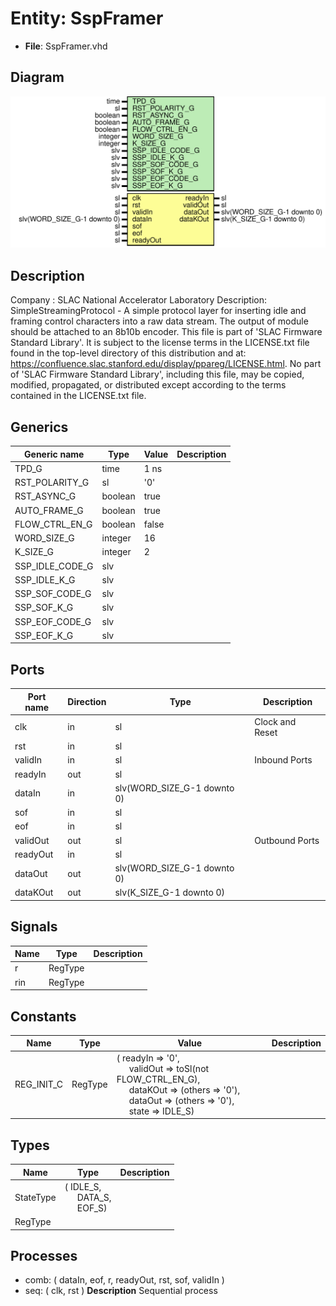 # Entity: SspFramer

- **File**: SspFramer.vhd
## Diagram

![Diagram](SspFramer.svg "Diagram")
## Description

Company    : SLAC National Accelerator Laboratory
Description: SimpleStreamingProtocol - A simple protocol layer for inserting
idle and framing control characters into a raw data stream. The output of
module should be attached to an 8b10b encoder.
This file is part of 'SLAC Firmware Standard Library'.
It is subject to the license terms in the LICENSE.txt file found in the
top-level directory of this distribution and at:
   https://confluence.slac.stanford.edu/display/ppareg/LICENSE.html.
No part of 'SLAC Firmware Standard Library', including this file,
may be copied, modified, propagated, or distributed except according to
the terms contained in the LICENSE.txt file.
## Generics

| Generic name    | Type    | Value | Description |
| --------------- | ------- | ----- | ----------- |
| TPD_G           | time    | 1 ns  |             |
| RST_POLARITY_G  | sl      | '0'   |             |
| RST_ASYNC_G     | boolean | true  |             |
| AUTO_FRAME_G    | boolean | true  |             |
| FLOW_CTRL_EN_G  | boolean | false |             |
| WORD_SIZE_G     | integer | 16    |             |
| K_SIZE_G        | integer | 2     |             |
| SSP_IDLE_CODE_G | slv     |       |             |
| SSP_IDLE_K_G    | slv     |       |             |
| SSP_SOF_CODE_G  | slv     |       |             |
| SSP_SOF_K_G     | slv     |       |             |
| SSP_EOF_CODE_G  | slv     |       |             |
| SSP_EOF_K_G     | slv     |       |             |
## Ports

| Port name | Direction | Type                        | Description     |
| --------- | --------- | --------------------------- | --------------- |
| clk       | in        | sl                          | Clock and Reset |
| rst       | in        | sl                          |                 |
| validIn   | in        | sl                          | Inbound Ports   |
| readyIn   | out       | sl                          |                 |
| dataIn    | in        | slv(WORD_SIZE_G-1 downto 0) |                 |
| sof       | in        | sl                          |                 |
| eof       | in        | sl                          |                 |
| validOut  | out       | sl                          | Outbound Ports  |
| readyOut  | in        | sl                          |                 |
| dataOut   | out       | slv(WORD_SIZE_G-1 downto 0) |                 |
| dataKOut  | out       | slv(K_SIZE_G-1 downto 0)    |                 |
## Signals

| Name | Type    | Description |
| ---- | ------- | ----------- |
| r    | RegType |             |
| rin  | RegType |             |
## Constants

| Name       | Type    | Value                                                                                                                                                                                                                                                                                                                 | Description |
| ---------- | ------- | --------------------------------------------------------------------------------------------------------------------------------------------------------------------------------------------------------------------------------------------------------------------------------------------------------------------- | ----------- |
| REG_INIT_C | RegType |  (       readyIn  => '0',<br><span style="padding-left:20px">       validOut => toSl(not FLOW_CTRL_EN_G),<br><span style="padding-left:20px">       dataKOut => (others => '0'),<br><span style="padding-left:20px">       dataOut  => (others => '0'),<br><span style="padding-left:20px">       state    => IDLE_S) |             |
## Types

| Name      | Type                                                                                              | Description |
| --------- | ------------------------------------------------------------------------------------------------- | ----------- |
| StateType | ( IDLE_S,<br><span style="padding-left:20px"> DATA_S,<br><span style="padding-left:20px"> EOF_S)  |             |
| RegType   |                                                                                                   |             |
## Processes
- comb: ( dataIn, eof, r, readyOut, rst, sof, validIn )
- seq: ( clk, rst )
**Description**
Sequential process

